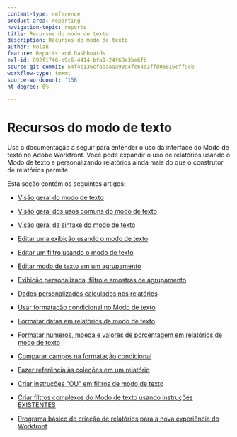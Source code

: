 ```yaml
---
content-type: reference
product-area: reporting
navigation-topic: reports
title: Recursos do modo de texto
description: Recursos do modo de texto
author: Nolan
feature: Reports and Dashboards
exl-id: 892f1746-b9c6-4414-bfa1-24f68a3be6fb
source-git-commit: 54f4c136cfaaaaaa90a4fc64d3ffd06816cff9cb
workflow-type: tm+mt
source-wordcount: '156'
ht-degree: 0%

---
```


# Recursos do modo de texto

<!--
<p data-mc-conditions="QuicksilverOrClassic.Draft mode">(NOTE: Alina: This is the section article with links to all other articles in this section)</p>
-->

Use a documentação a seguir para entender o uso da interface do Modo de texto no Adobe Workfront. Você pode expandir o uso de relatórios usando o Modo de texto e personalizando relatórios ainda mais do que o construtor de relatórios permite.

Esta seção contém os seguintes artigos:

* [Visão geral do modo de texto](../../../reports-and-dashboards/reports/text-mode/understand-text-mode.md)
* [Visão geral dos usos comuns do modo de texto](../../../reports-and-dashboards/reports/text-mode/understand-common-uses-text-mode.md)
* [Visão geral da sintaxe do modo de texto](../../../reports-and-dashboards/reports/text-mode/text-mode-syntax-overview.md)
* [Editar uma exibição usando o modo de texto](../../../reports-and-dashboards/reports/text-mode/edit-text-mode-in-view.md)
* [Editar um filtro usando o modo de texto](../../../reports-and-dashboards/reports/text-mode/edit-text-mode-in-filter.md)
* [Editar modo de texto em um agrupamento](../../../reports-and-dashboards/reports/text-mode/edit-text-mode-in-grouping.md)
* [Exibição personalizada, filtro e amostras de agrupamento](../../../reports-and-dashboards/reports/custom-view-filter-grouping-samples/custom-view-filter-grouping-samples.md)

   <!--
  <MadCap:conditionalText data-mc-conditions="QuicksilverOrClassic.Draft mode">
  (NOTE: this is linked here although from another section)
  </MadCap:conditionalText>
  -->

* [Dados personalizados calculados nos relatórios](../../../reports-and-dashboards/reports/calc-cstm-data-reports/calculated-custom-data-reports.md)

   <!--
  <MadCap:conditionalText data-mc-conditions="QuicksilverOrClassic.Draft mode">
  (NOTE: this is linked here although from another section)
  </MadCap:conditionalText>
  -->

* [Usar formatação condicional no Modo de texto](../../../reports-and-dashboards/reports/text-mode/use-conditional-formatting-text-mode.md)
* [Formatar datas em relatórios de modo de texto](../../../reports-and-dashboards/reports/text-mode/format-dates-in-text-mode-reports.md)
* [Formatar números, moeda e valores de porcentagem em relatórios de modo de texto](../../../reports-and-dashboards/reports/text-mode/format-numbers-in-text-mode-reports.md)
* [Comparar campos na formatação condicional](../../../reports-and-dashboards/reports/text-mode/compare-fields-conditional-formatting.md)
* [Fazer referência às coleções em um relatório](../../../reports-and-dashboards/reports/text-mode/reference-collections-report.md)
* [Criar instruções &quot;OU&quot; em filtros de modo de texto](../../../reports-and-dashboards/reports/text-mode/create-or-statements-in-filters-text-mode.md)
* [Criar filtros complexos do Modo de texto usando instruções EXISTENTES](../../../reports-and-dashboards/reports/text-mode/create-complex-text-mode-filters-using-exists-statements.md)
* [Programa básico de criação de relatórios para a nova experiência do Workfront](https://one.workfront.com/s/basic-report-creation-program)
